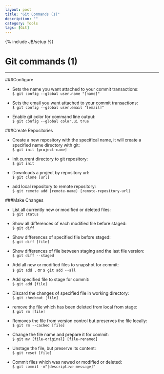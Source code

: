 ```yaml
---
layout: post
title: "Git Commands (1)"
description: ""
category: Tools 
tags: [Git]
---
```

{% include JB/setup %}
# Git commands (1)
---
###Configure
- Sets the name you want attached to your commit transactions:   
`$ git config --global user.name "[name]"`   
  
- Sets the email you want attached to your commit transactions:   
`$ git config --global user.email "[email]"`   

- Enable git color for command line output:   
`$ git config --global color.ui true`

<!--break-->

###Create Repositories
- Create a new repository with the specifical name, it will create a specified name directory with git:   
`$ git init [project-name]`   

- Init current directory to git repository:   
`$ git init`   

- Downloads a project by repository url:   
`$ git clone [url]`   

- add local repository to remote repository:   
`$ git remote add [remote-name] [remote-repository-url]`

###Make Changes
- List all currently new or modified or deleted files:   
`$ git status`   

- Show all differences of each modified file before staged:   
`$ git diff`   

- Show differences of specified file before staged:   
`$ git diff [file]`

- Show differences of file between staging and the last file version:   
`$ git diff --staged`   

- Add all new or modified files to snapshot for commit:    
`$ git add .` or `$ git add --all`   

- Add specified file to stage for commit:   
`$ git add [file]`   

- Discard the changes of specified file in working directory:   
`$ git checkout [file]`   

- remove the file which has been deleted from local from stage:   
`$ git rm [file]`   

- Removes the file from version control but preserves the file locally:   
`$ git rm --cached [file]`

- Change the file name and prepare it for commit:   
`$ git mv [file-original] [file-renamed]`   

- Unstage the file, but preserve its content:   
`$ git reset [file]`   

- Commit files which was newed or modified or deleted:   
`$ git commit -m"[descriptive message]"`